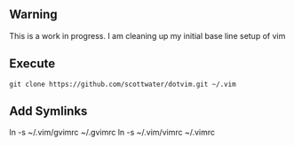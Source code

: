## Warning

This is a work in progress. I am cleaning up my initial base line setup of vim

## Execute

	git clone https://github.com/scottwater/dotvim.git ~/.vim

## Add Symlinks

  ln -s ~/.vim/gvimrc ~/.gvimrc
  ln -s ~/.vim/vimrc ~/.vimrc

